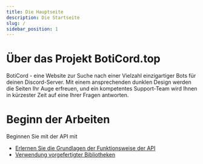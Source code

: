 ```yaml
---
title: Die Hauptseite
description: Die Startseite
slug: /
sidebar_position: 1
---
```


# Über das Projekt BotiСord.top

BotiCord - eine Website zur Suche nach einer Vielzahl einzigartiger Bots für deinen Discord-Server. Mit einem ansprechenden dunklen Design werden die Seiten Ihr Auge erfreuen, und ein kompetentes Support-Team wird Ihnen in kürzester Zeit auf eine Ihrer Fragen antworten.

# Beginn der Arbeiten

Beginnen Sie mit der API mit

- [Erlernen Sie die Grundlagen der Funktionsweise der API](/api)
- [Verwendung vorgefertigter Bibliotheken](/libs)
